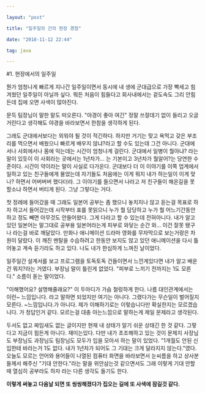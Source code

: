 ```yaml
---

layout: "post"

title: "일주일의 간의 현장 경험"

date: "2018-11-12 22:44"

tag: java

---
```


#1. 현장에서의 일주일

뭔가 엄청나게 빠르게 지나간 일주일이면서 동시에 내 생에 군대급으로 가장 빡세고 힘겨웠던 일주일이 아닐까 싶다. 뭐든 처음이 힘들다고 회사내에서는 겉도속도 그리 안힘든데 집에 오면 사색이 많아진다.

문득 팀장님이 말한 말도 떠오른다. "야경이 좋아 여긴" 정말 쓰잘데기 없이 들리고 오글거린다고 생각해도 야경을 바라보면서 한참을 생각하게 된다.

그래도 군대에서보다는 외워야 될 것이 적긴하다. 하지만 거기는 맞고 욕먹고 갖은 부조리를 먹으면서 배웠으니 빠르게 배우지 않냐?라고 할 수도 있는데 그건 아니다. 군대에서나 사회에서나 몸에 익는데는 시간이 엄청나게 걸린다. 군대에서 일병이 뭘아냐? 라는 말이 있듯이 이 사회라는 곳에서는 1년차가... 는 기본이고 3년차가 뭘알어?는 당연한 수준이다. 시간이 약이라는 말이 사실로 다가온다. 군대보다 더 이 이야기를 이쪽 업계에서 일하고 있는 친구들에게 물었는데 자기들도 처음에는 이게 뭐지 내가 하는일이 이게 맞나? 하면서 어버버버 했다더라. 그 이야기를 들으면서 나라고 저 친구들이 해온길을 못할소냐 하면서 버티게 된다. 그냥 그렇다는 거다.

첫 정례에 들어갔을 때 그래도 일본어 공부는 좀 했으니 놓치지나 않고 듣는걸 목표로 하자 하고서 들어갔는데 시작부터 표를 못읽으니 누가 뭘 담당하고 누가 뭘 어느기간동안 하고 정도 빼면 아무것도 안들어왔다. 그게 다라고 할 수 있는데 전혀아니다. 내가 알고 있던 일본어는 말그대로 공부용 일본어라는게 피부로 와닿는 순간 와... 이건 잘못 됐구나 라는걸 바로 깨달았다. 만화나 애니메이션 드라마 영화를 무자막으로 보는거랑은 차원이 달랐다. 이 깨진 멘탈을 수습하려고 한동안 보지도 않고 있던 애니메이션을 다시 틀어놓고 계속 듣기라도 하고 있다. 나도 내가 한심하게 느껴진 날이었다.

일주일간 설계서를 보고 프로그램을 토독토독 건들이면서 느낀게있다면 내가 알고 배운건 뭐지?라는 거였다. 부장님 말이 틀린게 없었다. "피부로 느끼기 전까지는 1도 모른다." 소름이 돋는 말이었다.

"이해했어요? 설명해줄래요?" 이 두마디가 가슴 철렁하게 한다. 나름 대인관계에서는 이런~ 느낌입니다. 라고 말하면 되었지만 여기는 아니다. 그랬다가는 무슨일이 벌어질지 모른다. ~느낌입니다.가 아니다. 제가 이해하기로는 이렇습니다만 확실한지는 모르겠습니다. 가 정답인거 같다. 모르는걸 대충 아는느낌으로 말하는게 제일 문제라고 생각된다.

두서도 없고 짜임새도 없는 글이지만 현재 내 상태가 알기 쉬운 상태긴 한 것 같다. 그렇다고 지금이 힘든게 아니다. 재미는있다. 다만 내가 초조해하고 있는 것이 문제지 사장님도 부장님도 과장님도 팀장님도 모두가 입을 모아서 하는 말이 있었다. "1개월도 안된 신입한테 바라는거 1도 없다. 내가 1년차가 되어도 그 기대는 크게 달라지지 않는다."였다. 오늘도 모르는 언어와 용어들이 나열된 컴퓨터 화면을 바라보면서 눈씨름을 하고 상사분들께서 해주신 "기대 안한다."라는 말을 위안삼는것 같으면서도 그래 이렇게 기대 안할때 열심히 공부라도 하자 라는 다른 생각도 들기도 한다.

**이렇게 써놓고 다음날 되면 또 씽씽해졌다가 집오는 길에 또 사색에 잠길것 같다.**
